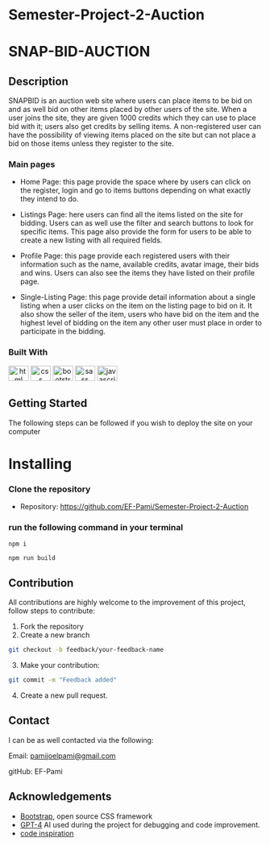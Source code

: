 # Semester-Project-2-Auction

# SNAP-BID-AUCTION

## Description

SNAPBID is an auction web site where users can place items to be bid on and as well bid on other items placed by other users of the site.
When a user joins the site, they are given 1000 credits which they can use to place bid with it; users also get credits by selling items.
A non-registered user can have the possibility of viewing items placed on the site but can not place a bid on those items unless they register to the site.

### Main pages 
- Home Page: this page provide the space where by users can click on the register, login and go to items buttons depending on what exactly they intend to do.

- Listings Page: here users can find all the items listed on the site for bidding. Users can as well use the filter and search buttons to look for specific items. This page also provide the form for users to be able to create a new listing with all required fields.

- Profile Page: this page provide each registered users with their information such as the name, available credits, avatar image, their bids and wins. Users can also see the items they have listed on their profile page.

- Single-Listing Page: this page provide detail information about a single listing when a user clicks on the item on the listing page to bid on it. It also show the seller of the item, users who have bid on the item and the highest level of bidding on the item any other user must place in order to participate in the bidding.


### Built With

<div style="display: inline-block; text-align: center; ">
<a href="https://developer.mozilla.org/en-US/docs/Web/HTML"><img src="https://raw.githubusercontent.com/rahuldkjain/github-profile-readme-generator/master/src/images/icons/FrontendDevelopment/html.svg" alt="html" height="30" width="40"></a> <a href="https://developer.mozilla.org/en-US/docs/Web/CSS" target="_blank"><img src="https://raw.githubusercontent.com/rahuldkjain/github-profile-readme-generator/master/src/images/icons/FrontendDevelopment/css.svg" alt="css" height="30" width="40"></a> <a href="https://getbootstrap.com/" target="_blank"><img src="https://raw.githubusercontent.com/rahuldkjain/github-profile-readme-generator/master/src/images/icons/FrontendDevelopment/bootstrap.svg" alt="bootstrap" height="30" width="40"></a> <a href="https://https://sass-lang.com/" target="_blank"><img src="https://raw.githubusercontent.com/rahuldkjain/github-profile-readme-generator/master/src/images/icons/FrontendDevelopment/sass.svg" alt="sass" height="30" width="40"></a> <a href="https://developer.mozilla.org/en-US/docs/Web/JavaScript" target="_blank"><img src="https://raw.githubusercontent.com/rahuldkjain/github-profile-readme-generator/master/src/images/icons/ProgrammingLanguages/javascript.svg" alt="javascript" height="30" width="40"></a>
</div>

## Getting Started

The following steps can be followed if you wish to deploy the site on your computer

# Installing

### Clone the repository
- Repository: https://github.com/EF-Pami/Semester-Project-2-Auction

### run the following command in your terminal

```npm i```

```npm run build```

## Contribution

All contributions are highly welcome to the improvement of this project, follow steps to contribute:

1. Fork the repository
2. Create a new branch

```sh
git checkout -b feedback/your-feedback-name
```

3. Make your contribution:

```sh
git commit -m "Feedback added"
```

4. Create a new pull request.

## Contact
I can be as well contacted via the following:

Email: pamijoelpami@gmail.com

gitHub: EF-Pami

## Acknowledgements

- [Bootstrap](https://getbootstrap.com), open source CSS framework
- [GPT-4](https://chatgpt.com/) AI used during the project for debugging and code improvement.
- [code inspiration](https://www.michaelriver.dev/)